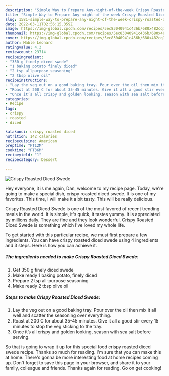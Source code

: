 ```yaml
---
description: "Simple Way to Prepare Any-night-of-the-week Crispy Roasted Diced Swede"
title: "Simple Way to Prepare Any-night-of-the-week Crispy Roasted Diced Swede"
slug: 1581-simple-way-to-prepare-any-night-of-the-week-crispy-roasted-diced-swede
date: 2022-03-11T02:56:15.359Z
image: https://img-global.cpcdn.com/recipes/5ec83040941c436b/680x482cq70/crispy-roasted-diced-swede-recipe-main-photo.jpg
thumbnail: https://img-global.cpcdn.com/recipes/5ec83040941c436b/680x482cq70/crispy-roasted-diced-swede-recipe-main-photo.jpg
cover: https://img-global.cpcdn.com/recipes/5ec83040941c436b/680x482cq70/crispy-roasted-diced-swede-recipe-main-photo.jpg
author: Mable Leonard
ratingvalue: 4.3
reviewcount: 23714
recipeingredient:
- "350 g finely diced swede"
- "1 baking potato finely diced"
- "2 tsp allpurpose seasoning"
- "2 tbsp olive oil"
recipeinstructions:
- "Lay the veg out on a good baking tray. Pour over the oil then mix it all well and scatter the seasoning over everything."
- "Roast at 200 C for about 35-45 minutes. Give it all a good stir every 15 minutes to stop the veg sticking to the tray."
- "Once it’s all crispy and golden looking, season with sea salt before serving."
categories:
- Recipe
tags:
- crispy
- roasted
- diced

katakunci: crispy roasted diced 
nutrition: 142 calories
recipecuisine: American
preptime: "PT12M"
cooktime: "PT36M"
recipeyield: "1"
recipecategory: Dessert

---
```



![Crispy Roasted Diced Swede](https://img-global.cpcdn.com/recipes/5ec83040941c436b/680x482cq70/crispy-roasted-diced-swede-recipe-main-photo.jpg)

Hey everyone, it is me again, Dan, welcome to my recipe page. Today, we're going to make a special dish, crispy roasted diced swede. It is one of my favorites. This time, I will make it a bit tasty. This will be really delicious.



Crispy Roasted Diced Swede is one of the most favored of recent trending meals in the world. It is simple, it's quick, it tastes yummy. It is appreciated by millions daily. They are fine and they look wonderful. Crispy Roasted Diced Swede is something which I've loved my whole life.


To get started with this particular recipe, we must first prepare a few ingredients. You can have crispy roasted diced swede using 4 ingredients and 3 steps. Here is how you can achieve it.

<!--inarticleads1-->

##### The ingredients needed to make Crispy Roasted Diced Swede:

1. Get 350 g finely diced swede
1. Make ready 1 baking potato, finely diced
1. Prepare 2 tsp all-purpose seasoning
1. Make ready 2 tbsp olive oil




<!--inarticleads2-->

##### Steps to make Crispy Roasted Diced Swede:

1. Lay the veg out on a good baking tray. Pour over the oil then mix it all well and scatter the seasoning over everything.
1. Roast at 200 C for about 35-45 minutes. Give it all a good stir every 15 minutes to stop the veg sticking to the tray.
1. Once it’s all crispy and golden looking, season with sea salt before serving.




So that is going to wrap it up for this special food crispy roasted diced swede recipe. Thanks so much for reading. I'm sure that you can make this at home. There's gonna be more interesting food at home recipes coming up. Don't forget to save this page in your browser, and share it to your family, colleague and friends. Thanks again for reading. Go on get cooking!
